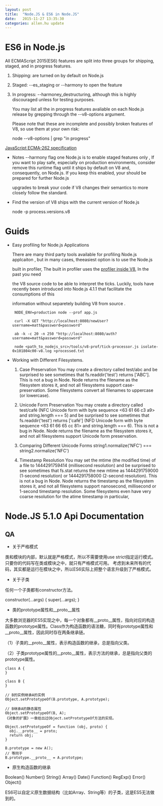 ```yaml
---
layout: post
title:  "Node.JS & ES6 in Node.JS"
date:   2015-11-27 13:35:30
categories: allen.hu update
---
```




# ES6 in Node.js

All ECMAScript 2015(ES6) features are split into three groups for shipping, staged, and in progress features.

1.  Shipping: are turned on by default on Node.js

2.  Staged: --es_staging or --harmony to open the feature

3.  In progress: --harmoney_destructuring, although this is highly discouraged unless for testing purposes.

	You may list all the in progress features avaliable on each Node.js release by grepping through the --v8-options argument.

	Please note that these are incomplete and  possibly broken features of V8, so use them at your own risk:

	node --v8-options | grep "in progress"

[JavaScript ECMA-262 specification](http://www.ecma-international.org/publications/standards/Ecma-262.htm)

* Notes
	--harmony flag one Node.js is to enable staged features only , If you want to play safe, especially on production environments, consider remove this runtime flag until it ships by default on V8 and, consequently, on Node.js. If you keep this enabled,  your should be prepared for further Node.js

	upgrades to break your code if V8 changes their semantics to more closely follow the standard.

* Find the version of V8 ships with the current version of Node.js

	node -p process.versions.v8

# Guids

 * Easy profiling for Node.js Applications

    There are many third party tools available for  profiling Node.js applcaiton , but in many cases, theeasiest option is to use the Node.js

    built in profiler, The built in profiler uses the [profiler  inside V8](https://developers.google.com/v8/profiler_example), In the past you need

    the V8 source code to be able to interpret the ticks. Luckily, tools have recently been introduced into Node.js 4.1.1 that facilitate the consumptions of this

    information without separetely building V8 from source .

        NODE_ENV=production node --prof app.js

		curl -X GET "http://localhost:8080/newUser?username=matt&password=password"

		ab -k -c 20 -n 250 "http://localhost:8080/auth?username=matt&password=password"

		node <path_to_nodejs_src>/tools/v8-prof/tick-processor.js isolate-0x101804c00-v8.log >processed.txt

 * Working with Different Filesystems.

    1. Case Preservation
	You may create a directory called test/abc and be surprised to see sometimes that fs.readdir('test') returns ['ABC']. This is not a bug in Node.
	Node returns the filename as the filesystem stores it, and not all filesystems support case-preservation. Some filesystems convert all filenames to uppercase (or lowercase).

	2. Unicode Form  Preservation
	You may create a directory called test/café (NFC Unicode form with byte sequence <63 61 66 c3 a9> and string.length === 5) and be surprised to
	see sometimes that fs.readdir('test') returns ['café'] (NFD Unicode form with byte sequence <63 61 66 65 cc 81> and string.length === 6). This is not a bug in Node.
	Node returns the filename as the filesystem stores it, and not all filesystems support Unicode form preservation.


	3. Comparing Different Unicode Forms
	string1.normalize('NFC') === string2.normalize('NFC')

	4. Timestamp Resolution
	You may set the mtime (the modified time) of a file to 1444291759414 (millisecond resolution) and be surprised to see sometimes that fs.stat returns the new mtime as 1444291759000 (1-second resolution)
	or 1444291758000 (2-second resolution). This is not a bug in Node. Node returns the timestamp as the filesystem stores it, and not all filesystems support nanosecond, millisecond or 1-second timestamp
	resolution. Some filesystems even have very coarse resolution for the atime timestamp in particular,


# Node.JS 5.1.0 Api Documentation


## QA

* 关于严格模式

类和模块的内部，默认就是严格模式，所以不需要使用use strict指定运行模式。只要你的代码写在类或模块之中，就只有严格模式可用。
考虑到未来所有的代码，其实都是运行在模块之中，所以ES6实际上把整个语言升级到了严格模式。

* 关于子类

任何一个子类都有constructor方法。

constructor(...args) {
  super(...args);
}

* 类的prototype属性和__proto__属性

大多数浏览器的ES5实现之中，每一个对象都有__proto__属性，指向对应的构造函数的prototype属性。Class作为构造函数的语法糖，同时有prototype属性和__proto__属性，因此同时存在两条继承链。

（1）子类的__proto__属性，表示构造函数的继承，总是指向父类。

（2）子类prototype属性的__proto__属性，表示方法的继承，总是指向父类的prototype属性。
```
class A {
}

class B {
}

// B的实例继承A的实例
Object.setPrototypeOf(B.prototype, A.prototype);

// B继承A的静态属性
Object.setPrototypeOf(B, A);
《对象的扩展》一章给出过Object.setPrototypeOf方法的实现。

Object.setPrototypeOf = function (obj, proto) {
  obj.__proto__ = proto;
  return obj;
}

B.prototype = new A();
// 等同于
B.prototype.__proto__ = A.prototype;

```

* 原生构造函数的继承



Boolean()
Number()
String()
Array()
Date()
Function()
RegExp()
Error()
Object()

ES6可以自定义原生数据结构（比如Array、String等）的子类，这是ES5无法做到的。






